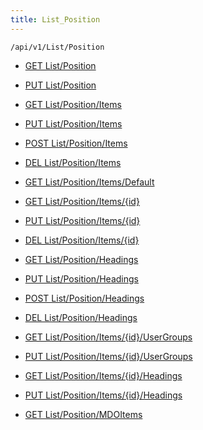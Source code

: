 ```yaml
---
title: List_Position
---
```


```http
/api/v1/List/Position
```




* [GET List/Position](v1PositionList_GetListDefinition.md)

* [PUT List/Position](v1PositionList_SetListDefinition.md)

* [GET List/Position/Items](v1PositionList_GetAll.md)

* [PUT List/Position/Items](v1PositionList_PutAllPosition.md)

* [POST List/Position/Items](v1PositionList_PostPosition.md)

* [DEL List/Position/Items](v1PositionList_DeleteAllPosition.md)

* [GET List/Position/Items/Default](v1PositionList_CreateDefaultPosition.md)

* [GET List/Position/Items/{id}](v1PositionList_GetPosition.md)

* [PUT List/Position/Items/{id}](v1PositionList_PutPosition.md)

* [DEL List/Position/Items/{id}](v1PositionList_DeletePosition.md)

* [GET List/Position/Headings](v1PositionList_GetPositionHeadings.md)

* [PUT List/Position/Headings](v1PositionList_PutPositionHeadings.md)

* [POST List/Position/Headings](v1PositionList_PostPositionHeading.md)

* [DEL List/Position/Headings](v1PositionList_DeletePositionHeadings.md)

* [GET List/Position/Items/{id}/UserGroups](v1PositionList_GetPositionUserGroupsForListItem.md)

* [PUT List/Position/Items/{id}/UserGroups](v1PositionList_PutPositionUserGroupsForListItem.md)

* [GET List/Position/Items/{id}/Headings](v1PositionList_GetPositionHeadingsForListItem.md)

* [PUT List/Position/Items/{id}/Headings](v1PositionList_PutPositionHeadingsForListItem.md)

* [GET List/Position/MDOItems](v1PositionList_GetMDOList.md)